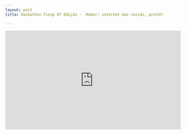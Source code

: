 ```yaml
---
layout: post
title: Hackathon Fiesp 5º Edição -  Maker: internet das coisas, protótipos e indústria 4.0. - 26/out/16

---
```


<iframe width="560" height="315" src="https://www.youtube.com/embed/NNAjncOSvoM?rel=0" frameborder="0" allowfullscreen></iframe>
